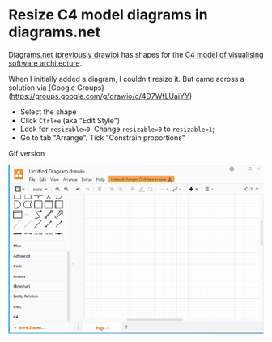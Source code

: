 # Resize C4 model diagrams in diagrams.net

[Diagrams.net (previously drawio)](https://www.diagrams.net/) has shapes for the [C4 model of visualising software architecture](https://c4model.com/).

When I initially added a diagram, I couldn't resize it. But came across a solution via [Google Groups}(https://groups.google.com/g/drawio/c/4D7WfLUajYY)

- Select the shape
- Click `Ctrl+e` (aka "Edit Style")
- Look for `resizable=0`. Change `resizable=0` to `resizable=1`;
- Go to tab "Arrange". Tick "Constrain proportions"

Gif version

[![C4ResizeInDrawio.gif](./C4ResizeInDrawio.gif "Resizing C4 model in drawio")](./C4ResizeInDrawio.gif)

